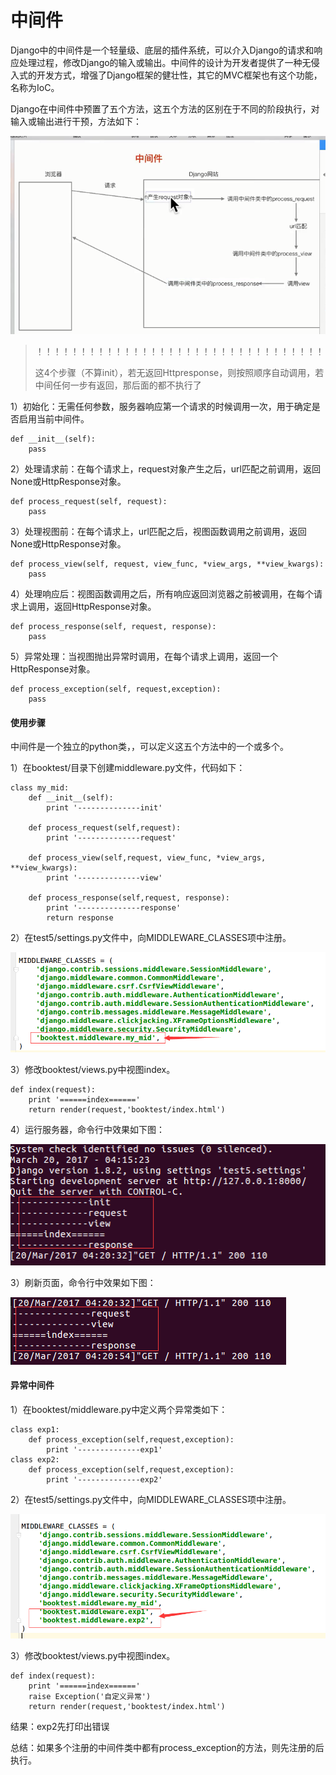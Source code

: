 # 中间件

Django中的中间件是一个轻量级、底层的插件系统，可以介入Django的请求和响应处理过程，修改Django的输入或输出。中间件的设计为开发者提供了一种无侵入式的开发方式，增强了Django框架的健壮性，其它的MVC框架也有这个功能，名称为IoC。

Django在中间件中预置了五个方法，这五个方法的区别在于不同的阶段执行，对输入或输出进行干预，方法如下：

![](img/中间件.png)

> ！！！！！！！！！！！！！！！！！！！！！！！！！！！！！！！！！
>
> 这4个步骤（不算init），若无返回Httpresponse，则按照顺序自动调用，若中间任何一步有返回，那后面的都不执行了

1）初始化：无需任何参数，服务器响应第一个请求的时候调用一次，用于确定是否启用当前中间件。

```
def __init__(self):
    pass
```

2）处理请求前：在每个请求上，request对象产生之后，url匹配之前调用，返回None或HttpResponse对象。

```
def process_request(self, request):
    pass
```

3）处理视图前：在每个请求上，url匹配之后，视图函数调用之前调用，返回None或HttpResponse对象。

```
def process_view(self, request, view_func, *view_args, **view_kwargs):
    pass
```

4）处理响应后：视图函数调用之后，所有响应返回浏览器之前被调用，在每个请求上调用，返回HttpResponse对象。

```
def process_response(self, request, response):
    pass
```

5）异常处理：当视图抛出异常时调用，在每个请求上调用，返回一个HttpResponse对象。

```
def process_exception(self, request,exception):
    pass
```

#### 使用步骤

中间件是一个独立的python类，，可以定义这五个方法中的一个或多个。

1）在booktest/目录下创建middleware.py文件，代码如下：

```
class my_mid:
    def __init__(self):
        print '--------------init'

    def process_request(self,request):
        print '--------------request'

    def process_view(self,request, view_func, *view_args, **view_kwargs):
        print '--------------view'

    def process_response(self,request, response):
        print '--------------response'
        return response
```

2）在test5/settings.py文件中，向MIDDLEWARE_CLASSES项中注册。

![中间件](img/p3_1.png)

3）修改booktest/views.py中视图index。

```
def index(request):
    print '======index======'
    return render(request,'booktest/index.html')
```

4）运行服务器，命令行中效果如下图：

![中间件](img/p3_2.png)

3）刷新页面，命令行中效果如下图：

![中间件](img/p3_3.png)

#### 异常中间件

1）在booktest/middleware.py中定义两个异常类如下：

```
class exp1:
    def process_exception(self,request,exception):
        print '--------------exp1'
class exp2:
    def process_exception(self,request,exception):
        print '--------------exp2'
```

2）在test5/settings.py文件中，向MIDDLEWARE_CLASSES项中注册。

![中间件](img/p3_4.png)

3）修改booktest/views.py中视图index。

```
def index(request):
    print '======index======'
    raise Exception('自定义异常')
    return render(request,'booktest/index.html')
```

结果：exp2先打印出错误

总结：如果多个注册的中间件类中都有process_exception的方法，则先注册的后执行。